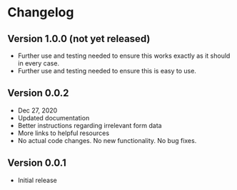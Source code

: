 # Changelog

## Version 1.0.0 (not yet released)

* Further use and testing needed to ensure this works exactly as it should in every case.
* Further use and testing needed to ensure this is easy to use.

## Version 0.0.2

* Dec 27, 2020
* Updated documentation
* Better instructions regarding irrelevant form data
* More links to helpful resources
* No actual code changes. No new functionality. No bug fixes.

## Version 0.0.1

* Initial release